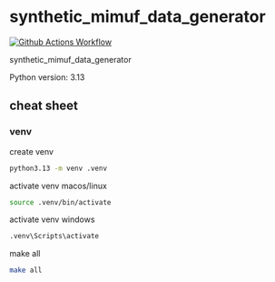 # synthetic_mimuf_data_generator

[![Github Actions Workflow](https://github.com/DiogoCarapito/synthetic_mimuf_data_generator/actions/workflows/main.yaml/badge.svg)](https://github.com/DiogoCarapito/synthetic_mimuf_data_generator/actions/workflows/main.yaml)

synthetic_mimuf_data_generator

Python version: 3.13

## cheat sheet

### venv

create venv

```bash
python3.13 -m venv .venv
```

activate venv macos/linux

```bash
source .venv/bin/activate
```

activate venv windows

```bash
.venv\Scripts\activate
```

make all

```bash
make all
```
